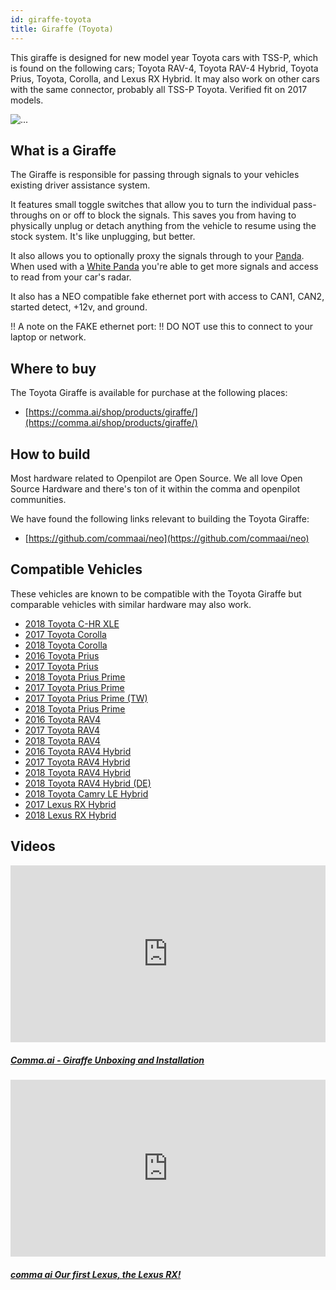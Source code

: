 ```yaml
---
id: giraffe-toyota
title: Giraffe (Toyota)
---
```


This giraffe is designed for new model year Toyota cars with TSS-P, which is found on the following cars;  Toyota RAV-4, Toyota RAV-4 Hybrid, Toyota Prius, Toyota, Corolla, and Lexus RX Hybrid. It may also work on other cars with the same connector, probably all TSS-P Toyota. Verified fit on 2017 models.

<div class="image-wrap m-3 col-sm-5">
<img src="https://dl.airtable.com/Jwc7tDeWTR61h39peddF_image.png" class="rounded img-fluid img-thumbnail" alt="...">
</div>

## What is a Giraffe
The Giraffe is responsible for passing through signals to your vehicles existing driver assistance system. 

It features small toggle switches that allow you to turn the individual pass-throughs on or off to block the signals.  This saves you from having to physically unplug or detach anything from the vehicle to resume using the stock system. It&#x27;s like unplugging, but better. 

It also allows you to optionally proxy the signals through to your [Panda](/hardware/panda/).  When used with a [White Panda](/hardware/panda/panda-white/) you&#x27;re able to get more signals and access to read from your car&#x27;s radar.

It also has a NEO compatible fake ethernet port with access to CAN1, CAN2, started detect, +12v, and ground.

!! A note on the FAKE ethernet port:
!! DO NOT use this to connect to your laptop or network.


## Where to buy

The Toyota Giraffe is available for purchase at the following places:

* [https://comma.ai/shop/products/giraffe/](https://comma.ai/shop/products/giraffe/)


## How to build

Most hardware related to Openpilot are Open Source.
We all love Open Source Hardware and there's ton of it within the comma and openpilot communities.

We have found the following links relevant to building the Toyota Giraffe:

* [https://github.com/commaai/neo](https://github.com/commaai/neo)

## Compatible Vehicles

These vehicles are known to be compatible with the Toyota Giraffe but comparable vehicles with similar hardware may also work.

* [2018 Toyota C-HR XLE](/vehicles/toyota/c-hr/2018-toyota-c-hr-xle/)
* [2017 Toyota Corolla](/vehicles/toyota/corolla/2017-toyota-corolla/)
* [2018 Toyota Corolla](/vehicles/toyota/corolla/2018-toyota-corolla/)
* [2016 Toyota Prius](/vehicles/toyota/prius/2016-toyota-prius/)
* [2017 Toyota Prius](/vehicles/toyota/prius/2017-toyota-prius/)
* [2018 Toyota Prius Prime](/vehicles/toyota/prius/2018-toyota-prius-prime/)
* [2017 Toyota Prius Prime](/vehicles/toyota/prius/2017-toyota-prius-prime/)
* [2017 Toyota Prius Prime (TW)](/vehicles/toyota/prius/2017-toyota-prius-prime-tw/)
* [2018 Toyota Prius Prime](/vehicles/toyota/prius/2018-toyota-prius-prime/)
* [2016 Toyota RAV4](/vehicles/toyota/rav4/2016-toyota-rav4/)
* [2017 Toyota RAV4](/vehicles/toyota/rav4/2017-toyota-rav4/)
* [2018 Toyota RAV4](/vehicles/toyota/rav4/2018-toyota-rav4/)
* [2016 Toyota RAV4 Hybrid](/vehicles/toyota/rav4/2016-toyota-rav4-hybrid/)
* [2017 Toyota RAV4 Hybrid](/vehicles/toyota/rav4/2017-toyota-rav4-hybrid/)
* [2018 Toyota RAV4 Hybrid](/vehicles/toyota/rav4/2018-toyota-rav4-hybrid/)
* [2018 Toyota RAV4 Hybrid (DE)](/vehicles/toyota/rav4/2018-toyota-rav4-hybrid-de/)
* [2018 Toyota Camry LE Hybrid](/vehicles/toyota/camry/2018-toyota-camry-le-hybrid/)
* [2017 Lexus RX Hybrid](/vehicles/lexus/rx/2017-lexus-rx-hybrid/)
* [2018 Lexus RX Hybrid](/vehicles/lexus/rx/2018-lexus-rx-hybrid/)



## Videos

<div class="card-deck">
<div class="card">
<div class="card-image">
<div class="embed-responsive embed-responsive-16by9">
<div style="left: 0; width: 100%; height: 0; position: relative; padding-bottom: 56.2493%;"><iframe src="https://www.youtube.com/embed/eyIB-e9ScMQ?rel=0&amp;showinfo=0" style="border: 0; top: 0; left: 0; width: 100%; height: 100%; position: absolute;" allowfullscreen scrolling="no"></iframe></div>
</div>
</div>
<div class="card-body">
<h5 class="card-title"><a href="https://www.youtube.com/watch?v&#x3D;eyIB-e9ScMQ" target="_blank">Comma.ai - Giraffe Unboxing and Installation</a></h5>

</div>
</div>
<div class="card">
<div class="card-image">
<div class="embed-responsive embed-responsive-16by9">
<div style="left: 0; width: 100%; height: 0; position: relative; padding-bottom: 56.2493%;"><iframe src="https://www.youtube.com/embed/_oX3ec45yew?rel=0&amp;showinfo=0" style="border: 0; top: 0; left: 0; width: 100%; height: 100%; position: absolute;" allowfullscreen scrolling="no"></iframe></div>
</div>
</div>
<div class="card-body">
<h5 class="card-title"><a href="https://www.youtube.com/watch?v&#x3D;_oX3ec45yew" target="_blank">comma ai Our first Lexus, the Lexus RX!</a></h5>

</div>
</div>
</div>
      